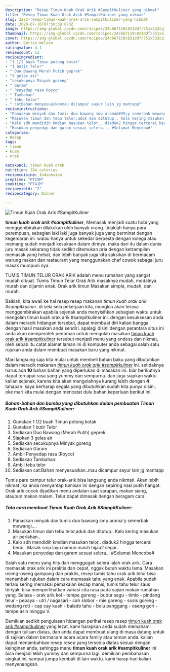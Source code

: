 ```yaml
---
description: "Resep Timun Kuah Orak Arik #SampitKuliner yang nikmat"
title: "Resep Timun Kuah Orak Arik #SampitKuliner yang nikmat"
slug: 3272-resep-timun-kuah-orak-arik-sampitkuliner-yang-nikmat
date: 2020-07-16T07:59:39.673Z
image: https://img-global.cpcdn.com/recipes/24c667119c821ddf/751x532cq70/timun-kuah-orak-arik-sampitkuliner-foto-resep-utama.jpg
thumbnail: https://img-global.cpcdn.com/recipes/24c667119c821ddf/751x532cq70/timun-kuah-orak-arik-sampitkuliner-foto-resep-utama.jpg
cover: https://img-global.cpcdn.com/recipes/24c667119c821ddf/751x532cq70/timun-kuah-orak-arik-sampitkuliner-foto-resep-utama.jpg
author: Bertie Nelson
ratingvalue: 4.1
reviewcount: 11
recipeingredient:
- "1 1/2 buah Timun potong kotak"
- "1 butir Telor"
- " Duo Bawang Merah Putih geprek"
- "3 gelas air"
- "secukupnya Minyak goreng"
- " Garam"
- " Penyedap rasa Royco"
- " Tambahan"
- " tebu telor"
- " catBahan menyesuaikanmau dicampur sayur lain jg mantapp"
recipeinstructions:
- "Panaskan minyak dan tumis duo bawang smp aroma&#39;y semerbak mewangi...."
- "Masukan timun dan tebu telor,aduk dan ditutup.. Kalo kering masukan air perlahan.."
- "Kalo sdh mendidih kmdian masukan telor.. diaduk2 hingga tercerai berai.. Masak smp layu namun masih hijau2 segar.."
- "Masukan penyedap dan garam sesuai selera... #Selamat Mencoba#"
categories:
- Resep
tags:
- timun
- kuah
- orak

katakunci: timun kuah orak 
nutrition: 284 calories
recipecuisine: Indonesian
preptime: "PT25M"
cooktime: "PT41M"
recipeyield: "2"
recipecategory: Dinner

---
```



![Timun Kuah Orak Arik #SampitKuliner](https://img-global.cpcdn.com/recipes/24c667119c821ddf/751x532cq70/timun-kuah-orak-arik-sampitkuliner-foto-resep-utama.jpg)

<b><i>timun kuah orak arik #sampitkuliner</i></b>, Memasak menjadi suatu hobi yang menggembirakan dilakukan oleh banyak orang. tidaklah hanya para perempuan, sebagian laki laki juga banyak juga yang berminat dengan kegemaran ini. walau hanya untuk sekedar berpesta dengan kolega atau memang sudah menjadi kesukaan dalam dirinya. maka dari itu dalam dunia juru masak sekarang tidak sedikit ditemukan pria dengan ketrampilan memasak yang hebat, dan lebih banyak juga kita saksikan di bermacam warung makan dan restaurant yang menggunakan chef cowok sebagai juru masak mumpuni nya.

TUMIS TIMUN TELUR ORAK ARIK adalah menu rumahan yang sangat mudah dibuat. Tumis Timun Telur Orak Arik masaknya mudah, modalnya murah dan dijamin enak. Orak arik timun Masakan simple, mudah, dan murah.

Baiklah, kita awali ke hal resep resep makanan <i>timun kuah orak arik #sampitkuliner</i>. di sela sela pekerjaan kita, mungkin akan terasa menggembirakan apabila sejenak anda menyisihkan sebagian waktu untuk mengolah timun kuah orak arik #sampitkuliner ini. dengan kesuksesan anda dalam meracik hidangan tersebut, dapat membuat diri kalian bangga dengan hasil masakan anda sendiri. apalagi disini dengan perantara situs ini anda akan memperoleh pedoman untuk mengolah masakan <u>timun kuah orak arik #sampitkuliner</u> tersebut menjadi menu yang endess dan nikmat, oleh sebab itu catat alamat laman ini di komputer anda sebagai salah satu rujukan anda dalam membuat masakan baru yang nikmat.


Mari langsung saja kita mulai untuk membeli bahan baku yang dibutuhkan dalam meracik makanan <u><i>timun kuah orak arik #sampitkuliner</i></u> ini. setidaknya harus ada <b>10</b> bahan bahan yang diperlukan di masakan ini. biar berikutnya dapat tercapai rasa yang yummy dan sempurna. dan juga siapkan waktu kalian sejenak, karena kita akan mengolahnya kurang lebih dengan <b>4</b> tahapan. saya berharap segala yang dibutuhkan sudah kita punya disini, oke mari kita mulai dengan mencatat dulu bahan keperluan berikut ini.

<!--inarticleads1-->

##### Bahan-bahan dan bumbu yang dibutuhkan dalam pembuatan Timun Kuah Orak Arik #SampitKuliner:

1. Gunakan 1 1/2 buah Timun potong kotak
1. Gunakan 1 butir Telor
1. Sediakan  Duo Bawang (Merah Putih) geprek
1. Siapkan 3 gelas air
1. Sediakan secukupnya Minyak goreng
1. Sediakan  Garam
1. Ambil  Penyedap rasa (Royco)
1. Sediakan  Tambahan:
1. Ambil  tebu telor
1. Sediakan  cat:Bahan menyesuaikan..mau dicampur sayur lain jg mantapp


Tumis pare campur telur orak-arik bisa langsung anda nikmati. Akan lebih nikmat jika anda menyantap tumisan ini dengan sepiring nasi putih hangat. Orak arik cocok dijadikan menu andalan saat sarapan, makan siang, ataupun makan malam. Telur dapat dimasak dengan beragam cara. 

<!--inarticleads2-->

##### Tata cara membuat Timun Kuah Orak Arik #SampitKuliner:

1. Panaskan minyak dan tumis duo bawang smp aroma&#39;y semerbak mewangi....
1. Masukan timun dan tebu telor,aduk dan ditutup.. Kalo kering masukan air perlahan..
1. Kalo sdh mendidih kmdian masukan telor.. diaduk2 hingga tercerai berai.. Masak smp layu namun masih hijau2 segar..
1. Masukan penyedap dan garam sesuai selera... #Selamat Mencoba#


Salah satu menu yang hits dan menggugah selera ialah orak arik. Cara memasak orak arik ini praktis dan cepat, nggak butuh waktu lama. Masakan oseng-oseng gampang dan praktis, resep tumis tahu orak arik telur bisa menambah rujukan dalam cara memasak tahu yang enak. Apabila sudah terlalu sering memakai pemakaian kecap manis, tumis tahu telur saus teriyaki bisa memperlihatkan variasi cita rasa pada sajian makan rumahan yang. Selasa - orak arik kol - tempe goreng - bubur sagu - timlo - pindang telur - pepaya - utri / nagasari - cah slobor - mie goreng - sosis goreng - wedang roti - cap cay kuah - balado tahu - bolu panggang - oseng gori - tempe asin minggu V. 

Demikian sedikit pengulasan hidangan perihal resep resep <u>timun kuah orak arik #sampitkuliner</u> yang lezat. kami harapkan anda sudah memahami dengan tulisan diatas, dan anda dapat membuat ulang di masa datang untuk di sajikan dalam bermacam acara acara family atau teman anda. kalian dapat menambahkan resep resep yang tersedia diatas sesuai dengan keinginan anda, sehingga menu <b>timun kuah orak arik #sampitkuliner</b> ini bisa menjadi lebih yummy dan sempurna lagi. demikian pembahasan singkat ini, sampai jumpa kembali di lain waktu. kami harap hari kalian menyenangkan.
